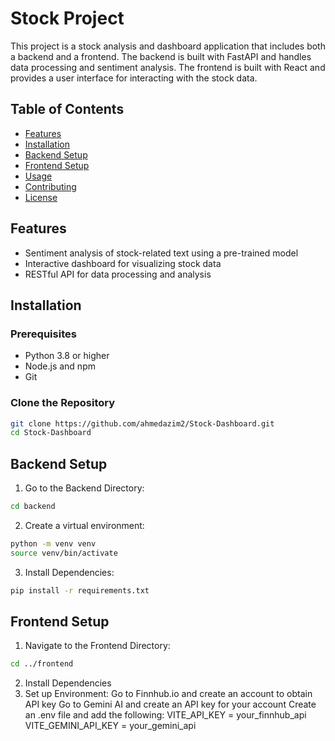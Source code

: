 # Stock Project

This project is a stock analysis and dashboard application that includes both a backend and a frontend. The backend is built with FastAPI and handles data processing and sentiment analysis. The frontend is built with React and provides a user interface for interacting with the stock data.

## Table of Contents

- [Features](#features)
- [Installation](#installation)
- [Backend Setup](#backend-setup)
- [Frontend Setup](#frontend-setup)
- [Usage](#usage)
- [Contributing](#contributing)
- [License](#license)

## Features

- Sentiment analysis of stock-related text using a pre-trained model
- Interactive dashboard for visualizing stock data
- RESTful API for data processing and analysis

## Installation

### Prerequisites

- Python 3.8 or higher
- Node.js and npm
- Git

### Clone the Repository



```sh
git clone https://github.com/ahmedazim2/Stock-Dashboard.git
cd Stock-Dashboard
```


## Backend Setup
1. Go to the Backend Directory: 
```sh
cd backend
```
2. Create a virtual environment:
```sh 
python -m venv venv
source venv/bin/activate 
```
3. Install Dependencies:
```sh
pip install -r requirements.txt
```
## Frontend Setup
1. Navigate to the Frontend Directory:
```sh
cd ../frontend
```
2. Install Dependencies
3. Set up Environment:
    Go to Finnhub.io and create an account to obtain API key
    Go to Gemini AI and create an API key for your account
    Create an .env file and add the following:
        VITE_API_KEY = your_finnhub_api
        VITE_GEMINI_API_KEY = your_gemini_api

  


